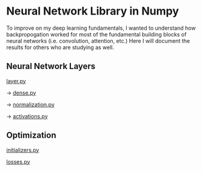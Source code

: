 # Neural Network Library in Numpy

To improve on my deep learning fundamentals, I wanted to understand how backpropogation worked for most of the fundamental building blocks of neural networks (i.e. convolution, attention, etc.) Here I will document the results for others who are studying as well.

## Neural Network Layers

[layer.py](docs/layer.md)

&rarr; [dense.py](docs/dense.md)

&rarr; [normalization.py](docs/normalization.md)

&rarr; [activations.py](docs/activations.md)

## Optimization

[initializers.py](docs/initializers.md)

[losses.py](docs/losses.md)